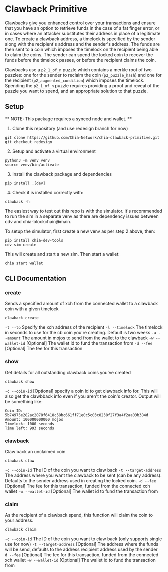 # Clawback Primitive

Clawbacks give you enhanced control over your transactions and ensure that you have an option to retrieve funds in the case of a fat finger error, or in cases where an attacker substitutes their address in place of a legitimate one. To create a clawback address, a timelock is specified by the sender along with the recipient's address and the sender's address. The funds are then sent to a coin which imposes the timelock on the recipient being able to claim the coins. The sender can spend the locked coin to recover the funds before the timelock passes, or before the recipient claims the coin.

Clawbacks use a `p2_1_of_n` puzzle which contains a merkle root of two puzzles: one for the sender to reclaim the coin (`p2_puzzle_hash`) and one for the recipient (`p2_augmented_condition`) which imposes the timelock. Spending the `p2_1_of_n` puzzle requires providing a proof and reveal of the puzzle you want to spend, and an appropriate solution to that puzzle.


## Setup
** NOTE: This package requires a synced node and wallet. **

1. Clone this repository (and use redesign branch for now)
```shell
git clone https://github.com/Chia-Network/chia-clawback-primitive.git
git checkout redesign

```

2. Setup and activate a virtual environment
```shell
python3 -m venv venv
source venv/bin/activate
```

3. Install the clawback package and dependencies
```shell
pip install .[dev]
```

4. Check it is installed correctly with:
```shell
clawback -h
```

The easiest way to test out this repo is with the simulator. It's recommended to run the sim in a separate venv as there are dependency issues between cdv and chia-blockchain@main. 

To setup the simulator, first create a new venv as per step 2 above, then:
```shell
pip install chia-dev-tools
cdv sim create
```

This will create and start a new sim. Then start a wallet:

```shell
chia start wallet
```

## CLI Documentation

### create
Sends a specified amount of xch from the connected wallet to a clawback coin with a given timelock

`clawback create`

`-t --to` Specify the xch address of the recipient
`-l --timelock` The timelock in seconds to use for the cb coin you're creating. Default is two weeks
`-a --amount` The amount in mojos to send from the wallet to the clawback
`-w --wallet-id` [Optional] The wallet id to fund the transaction from
`-d --fee` [Optional] The fee for this transaction

### show
Get details for all outstanding clawback coins you've created

`clawback show`

`-c --coin-id` [Optional] specify a coin id to get clawback info for. This will also get the clawbback info even if you aren't the coin's creator. Output will be something like:

```shell
Coin ID: 5b74975e282ac2078f6418c58bc661ff71e0c5c03c8238f27f3a4f2aa03b384d
Amount: 100000000000 mojos
Timelock: 1000 seconds
Time left: 993 seconds
```

### clawback
Claw back an unclaimed coin

`clawback claw`

`-c --coin-id` The ID of the coin you want to claw back
`-t --target-address` The address where you want the clawback to be sent (can be any address). Defaults to the sender address used in creating the locked coin.
`-d --fee` [Optional] The fee for this transaction, funded from the connected xch wallet
`-w --wallet-id` [Optional] The wallet id to fund the transaction from

### claim
As the recipient of a clawback spend, this function will claim the coin to your address.

`clawback claim`

`-c --coin-id` The ID of the coin you want to claw back (only supports single use for now)
`-t --target-address` [Optional] The address where the funds will be send, defaults to the address recipient address used by the sender
`-d --fee` [Optional] The fee for this transaction, funded from the connected xch wallet
`-w --wallet-id` [Optional] The wallet id to fund the transaction from
